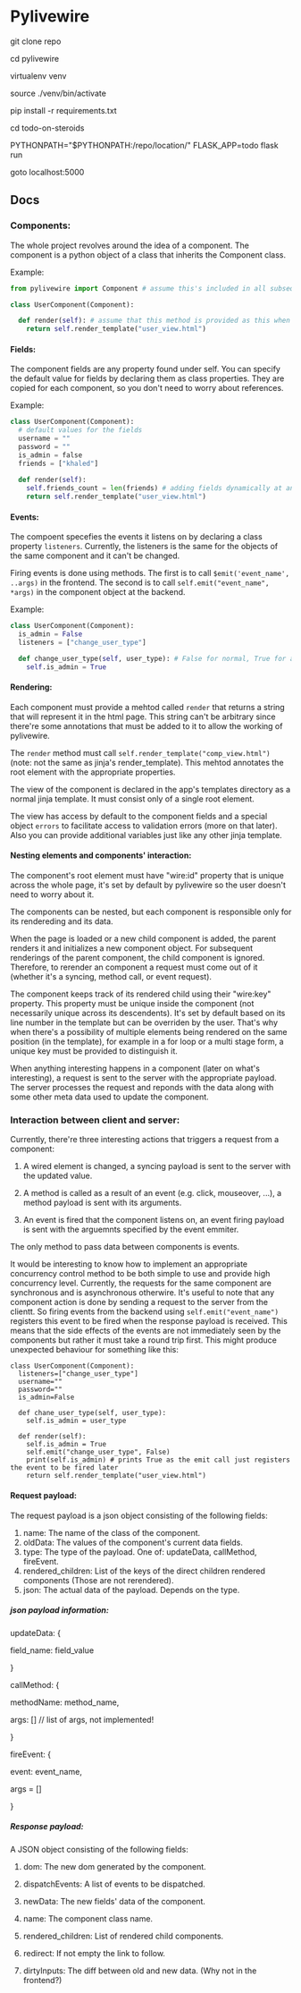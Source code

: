 # Pylivewire

git clone repo

cd pylivewire

virtualenv venv

source ./venv/bin/activate

pip install -r requirements.txt

cd todo-on-steroids

PYTHONPATH="$PYTHONPATH:/repo/location/" FLASK_APP=todo flask run

goto localhost:5000


## Docs

### Components:

The whole project revolves around the idea of a component. The component is a python object of a class that inherits the Component class.

Example:

```python
from pylivewire import Component # assume this's included in all subsequent examples.

class UserComponent(Component):

  def render(self): # assume that this method is provided as this when ommited.
    return self.render_template("user_view.html")

```


#### Fields:

The component fields are any property found under self. You can specify the default value for fields by declaring them as class properties. They are copied for each component, so you don't need to worry about references.

Example:

```python
class UserComponent(Component):
  # default values for the fields
  username = ""
  password = ""
  is_admin = false
  friends = ["khaled"]
  
  def render(self):
    self.friends_count = len(friends) # adding fields dynamically at any point is also allowed
    return self.render_template("user_view.html")
```

#### Events:

The compoent specefies the events it listens on by declaring a class property `listeners`. Currently, the listeners is the same for the objects of the same component and it can't be changed.

Firing events is done using methods. The first is to call `$emit('event_name', ..args)` in the frontend. The second is to call `self.emit("event_name", *args)` in the component object at the backend.

Example:

```python
class UserComponent(Component):
  is_admin = False
  listeners = ["change_user_type"]

  def change_user_type(self, user_type): # False for normal, True for admin
    self.is_admin = True
```

#### Rendering:

Each component must provide a mehtod called `render` that returns a string that will represent it in the html page. This string can't be arbitrary since there're some annotations that must be added to it to allow the working of pylivewire.

The `render` method must call `self.render_template("comp_view.html")` (note: not the same as jinja's render_template). This mehtod annotates the root element with the appropriate properties.

The view of the component is declared in the app's templates directory as a normal jinja template. It must consist only of a single root element.

The view has access by default to the component fields and a special object `errors` to facilitate access to validation errors (more on that later). Also you can provide additional variables just like any other jinja template.

#### Nesting elements and components' interaction:

The component's root element must have "wire:id" property that is unique across the whole page, it's set by default by pylivewire so the user doesn't need to worry about it.

The components can be nested, but each component is responsible only for its rendereding and its data.

When the page is loaded or a new child component is added, the parent renders it and initializes a new component object. For subsequent renderings of the parent component, the child component is ignored. Therefore, to rerender an component a request must come out of it (whether it's a syncing, method call, or event request).

The component keeps track of its rendered child using their "wire:key" property. This property must be unique inside the component (not necessarily unique across its descendents). It's set by default based on its line number in the template but can be overriden by the user. That's why when there's a possibility of multiple elements being rendered on the same position (in the template), for example in a for loop or a multi stage form, a unique key must be provided to distinguish it.

When anything interesting happens in a component (later on what's interesting), a request is sent to the server with the appropriate payload. The server processes the request and reponds with the data along with some other meta data used to update the component.


### Interaction between client and server:

Currently, there're three interesting actions that triggers a request from a component:

1. A wired element is changed, a syncing payload is sent to the server with the updated value.

2. A method is called as a result of an event (e.g. click, mouseover, ...), a method payload is sent with its arguments.

3. An event is fired that the component listens on, an event firing payload is sent with the arguemnts specified by the event emmiter.

The only method to pass data between components is events.

It would be interesting to know how to implement an appropriate concurrency control method to be both simple to use and provide high concurrency level. Currently, the requests for the same component are synchronous and is asynchronous otherwire. It's useful to note that any component action is done by sending a request to the server from the clientt. So firing events from the backend using `self.emit("event_name")` registers this event to be fired when the response payload is received. This means that the side effects of the events are not immediately seen by the components but rather it must take a round trip first. This might produce unexpected behaviour for something like this:

```
class UserComponent(Component):
  listeners=["change_user_type"]
  username=""
  password=""
  is_admin=False
  
  def chane_user_type(self, user_type):
    self.is_admin = user_type

  def render(self):
    self.is_admin = True
    self.emit("change_user_type", False)
    print(self.is_admin) # prints True as the emit call just registers the event to be fired later
    return self.render_template("user_view.html")
```

#### Request payload:

The request payload is a json object consisting of the following fields:

1. name: The name of the class of the component.
2. oldData: The values of the component's current data fields.
3. type: The type of the payload. One of: updateData, callMethod, fireEvent.
4. rendered_children: List of the keys of the direct children rendered components (Those are not rerendered).
5. json: The actual data of the payload. Depends on the type.

##### json payload information:

updateData: {

  field_name: field_value

}

callMethod: {

  methodName: method_name,

  args: [] // list of args, not implemented!

}

fireEvent: {

  event: event_name,

  args = []

}

##### Response payload:

A JSON object consisting of the following fields:

1. dom: The new dom generated by the component.

2. dispatchEvents: A list of events to be dispatched.

3. newData: The new fields' data of the component.

4. name: The component class name.

5. rendered_children: List of rendered child components.

6. redirect: If not empty the link to follow.

7. dirtyInputs: The diff between old and new data. (Why not in the frontend?)


